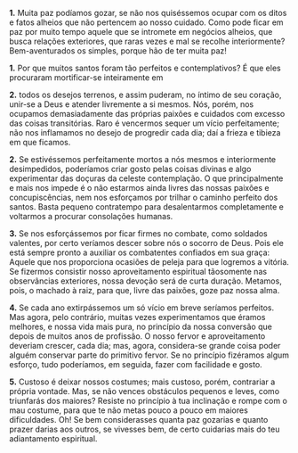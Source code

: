 **1.** Muita paz podíamos gozar, se não nos quiséssemos ocupar com os ditos e fatos alheios que não pertencem ao nosso cuidado. Como pode ficar em paz por muito tempo aquele que se intromete em negócios alheios, que busca relações exteriores, que raras vezes e mal se recolhe interiormente? Bem-aventurados os simples, porque hão de ter muita paz!

**1.** Por que muitos santos foram tão perfeitos e contemplativos? É que eles procuraram mortificar-se inteiramente em

**2.** todos os desejos terrenos, e assim puderam, no íntimo de seu coração, unir-se a Deus e atender livremente a si mesmos. Nós, porém, nos ocupamos demasiadamente das próprias paixões e cuidados com excesso das coisas transitórias. Raro é vencermos sequer um vício perfeitamente; não nos inflamamos no desejo de progredir cada dia; daí a frieza e tibieza em que ficamos.

**2.** Se estivéssemos perfeitamente mortos a nós mesmos e interiormente desimpedidos, poderíamos criar gosto pelas coisas divinas e algo experimentar das doçuras da celeste contemplação. O que principalmente e mais nos impede é o não estarmos ainda livres das nossas paixões e concupiscências, nem nos esforçamos por trilhar o caminho perfeito dos santos. Basta pequeno contratempo para desalentarmos completamente e voltarmos a procurar consolações humanas.

**3.** Se nos esforçássemos por ficar firmes no combate, como soldados valentes, por certo veríamos descer sobre nós o socorro de Deus. Pois ele está sempre pronto a auxiliar os combatentes confiados em sua graça: Aquele que nos proporciona ocasiões de peleja para que logremos a vitória. Se fizermos consistir nosso aproveitamento espiritual tãosomente nas observâncias exteriores, nossa devoção será de curta duração. Metamos, pois, o machado à raiz, para que, livre das paixões, goze paz nossa alma.

**4.** Se cada ano extirpássemos um só vício em breve seríamos perfeitos. Mas agora, pelo contrário, muitas vezes experimentamos que éramos melhores, e nossa vida mais pura, no princípio da nossa conversão que depois de muitos anos de profissão. O nosso fervor e aproveitamento deveriam crescer, cada dia; mas, agora, considera-se grande coisa poder alguém conservar parte do primitivo fervor. Se no princípio fizéramos algum esforço, tudo poderíamos, em seguida, fazer com facilidade e gosto.

**5.** Custoso é deixar nossos costumes; mais custoso, porém, contrariar a própria vontade. Mas, se não vences obstáculos pequenos e leves, como triunfarás dos maiores? Resiste no princípio à tua inclinação e rompe com o mau costume, para que te não metas pouco a pouco em maiores dificuldades. Oh! Se bem considerasses quanta paz gozarias e quanto prazer darias aos outros, se vivesses bem, de certo cuidarias mais do teu adiantamento espiritual.

